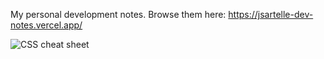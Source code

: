 My personal development notes. Browse them here: https://jsartelle-dev-notes.vercel.app/

![CSS cheat sheet](https://github.com/jsartelle/dev-notes/assets/20188035/8366f40d-0c82-4cfb-b875-14858b2a84e1)
